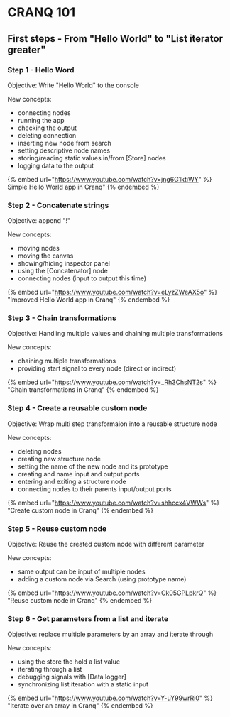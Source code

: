 # CRANQ 101

## First steps - From "Hello World" to "List iterator greater"

### Step 1 - Hello Word

Objective: Write "Hello World" to the console

New concepts:

* connecting nodes
* running the app
* checking the output
* deleting connection
* inserting new node from search
* setting descriptive node names
* storing/reading static values in/from \[Store] nodes
* logging data to the output

{% embed url="https://www.youtube.com/watch?v=jng6G1ktiWY" %}
Simple Hello World app in Cranq"
{% endembed %}

### Step 2 - Concatenate strings

Objective: append "!"

New concepts:

* moving nodes
* moving the canvas
* showing/hiding inspector panel
* using the \[Concatenator] node
* connecting nodes (input to output this time)

{% embed url="https://www.youtube.com/watch?v=eLyzZWeAX5o" %}
"Improved Hello World app in Cranq"
{% endembed %}

### Step 3 - Chain transformations

Objective: Handling multiple values and chaining multiple transformations

New concepts:

* chaining multiple transformations
* providing start signal to every node (direct or indirect)

{% embed url="https://www.youtube.com/watch?v=_Rh3ChsNT2s" %}
"Chain transformations in Cranq"
{% endembed %}

### Step 4 - Create a reusable custom node

Objective: Wrap multi step transformaion into a reusable structure node

New concepts:

* deleting nodes
* creating new structure node
* setting the name of the new node and its prototype
* creating and name input and output ports
* entering and exiting a structure node
* connecting nodes to their parents input/output ports

{% embed url="https://www.youtube.com/watch?v=shhccx4VWWs" %}
"Create custom node in Cranq"
{% endembed %}



### Step 5 - Reuse custom node

Objective: Reuse the created custom node with different parameter

New concepts:

* same output can be input of multiple nodes
* adding a custom node via Search (using prototype name)

{% embed url="https://www.youtube.com/watch?v=Ck05GPLpkrQ" %}
"Reuse custom node in Cranq"
{% endembed %}

### Step 6 - Get parameters from a list and iterate

Objective: replace multiple parameters by an array and iterate through

New concepts:

* using the store the hold a list value
* iterating through a list
* debugging signals with \[Data logger]
* synchronizing list iteration with a static input

{% embed url="https://www.youtube.com/watch?v=Y-uY99wrRi0" %}
"Iterate over an array in Cranq"
{% endembed %}
